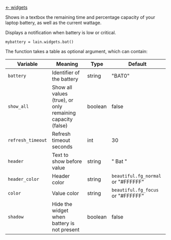 [<- widgets](https://github.com/copycat-killer/lain/wiki/Widgets)

Shows in a textbox the remaining time and percentage capacity of your laptop battery, as well as
the current wattage.

Displays a notification when battery is low or critical.

	mybattery = lain.widgets.bat()

The function takes a table as optional argument, which can contain:

Variable | Meaning | Type | Default
--- | --- | --- | ---
`battery` | Identifier of the battery | string | "BAT0"
`show_all` | Show all values (true), or only remaining capacity (false) | boolean | false
`refresh_timeout` | Refresh timeout seconds | int | 30
`header` | Text to show before value | string | " Bat "
`header_color` | Header color | string | `beautiful.fg_normal` or "#FFFFFF"
`color` | Value color | string | `beautiful.fg_focus` or "#FFFFFF"
`shadow` | Hide the widget when battery is not present | boolean | false